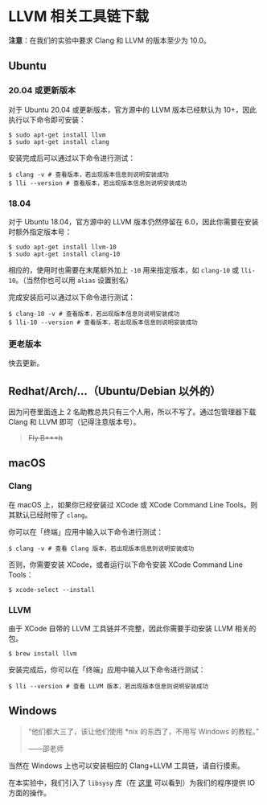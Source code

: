 # LLVM 相关工具链下载

**注意**：在我们的实验中要求 Clang 和 LLVM 的版本至少为 10.0。

## Ubuntu

### 20.04 或更新版本

对于 Ubuntu 20.04 或更新版本，官方源中的 LLVM 版本已经默认为 10+，因此执行以下命令即可安装：

```shell
$ sudo apt-get install llvm
$ sudo apt-get install clang
```

安装完成后可以通过以下命令进行测试：

```shell
$ clang -v # 查看版本，若出现版本信息则说明安装成功
$ lli --version # 查看版本，若出现版本信息则说明安装成功
```

### 18.04

对于 Ubuntu 18.04，官方源中的 LLVM 版本仍然停留在 6.0，因此你需要在安装时额外指定版本号：

```shell
$ sudo apt-get install llvm-10
$ sudo apt-get install clang-10
```

相应的，使用时也需要在末尾额外加上 `-10` 用来指定版本，如 `clang-10` 或 `lli-10`。（当然你也可以用 `alias` 设置别名）

完成安装后可以通过以下命令进行测试：

```shell
$ clang-10 -v # 查看版本，若出现版本信息则说明安装成功
$ lli-10 --version # 查看版本，若出现版本信息则说明安装成功
```

### 更老版本

快去更新。

## Redhat/Arch/...（Ubuntu/Debian 以外的）

因为问卷里面连上 2 名助教总共只有三个人用，所以不写了。通过包管理器下载 Clang 和 LLVM 即可（记得注意版本号）。

> ~~Fly B\*\*\*h~~

## macOS

### Clang

在 macOS 上，如果你已经安装过 XCode 或 XCode Command Line Tools，则其默认已经附带了 `clang`。

你可以在「终端」应用中输入以下命令进行测试：

```shell
$ clang -v # 查看 Clang 版本，若出现版本信息则说明安装成功
```

否则，你需要安装 XCode，或者运行以下命令安装 XCode Command Line Tools：

```shell
$ xcode-select --install
```

### LLVM

由于 XCode 自带的 LLVM 工具链并不完整，因此你需要手动安装 LLVM 相关的包。

```shell
$ brew install llvm
```

安装完成后，你可以在「终端」应用中输入以下命令进行测试：

```shell
$ lli --version # 查看 LLVM 版本，若出现版本信息则说明安装成功
```

## Windows

> “他们都大三了，该让他们使用 *nix 的东西了，不用写 Windows 的教程。”
>
> ——邵老师

当然在 Windows 上也可以安装相应的 Clang+LLVM 工具链，请自行摸索。

在本实验中，我们引入了 `libsysy` 库（在 [这里](https://github.com/BUAA-SE-Compiling/miniSysY-tutorial/blob/master/files/libsysy.zip) 可以看到）为我们的程序提供 IO 方面的操作。
